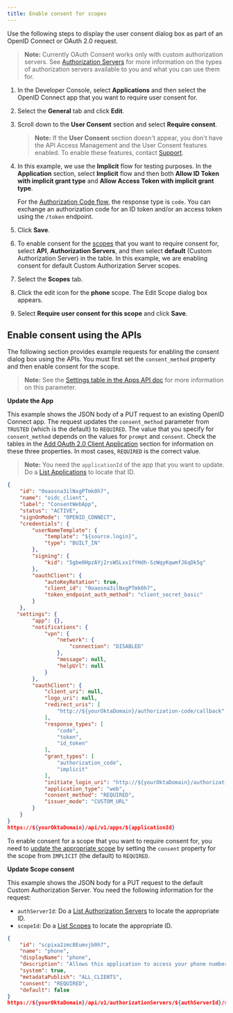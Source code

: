 ```yaml
---
title: Enable consent for scopes
---
```

Use the following steps to display the user consent dialog box as part of an OpenID Connect or OAuth 2.0 request.

> **Note:** Currently OAuth Consent works only with custom authorization servers. See [Authorization Servers](/docs/concepts/auth-servers/) for more information on the types of authorization servers available to you and what you can use them for.

1. In the Developer Console, select **Applications** and then select the OpenID Connect app that you want to require user consent for.

2. Select the **General** tab and click **Edit**.

3. Scroll down to the **User Consent** section and select **Require consent**.

    > **Note:** If the **User Consent** section doesn't appear, you don't have the API Access Management and the User Consent features enabled. To enable these features, contact [Support](https://support.okta.com/help/open_case?_).

4. In this example, we use the **Implicit** flow for testing purposes. In the **Application** section, select **Implicit** flow and then both **Allow ID Token with implicit grant type** and **Allow Access Token with implicit grant type**.

    For the [Authorization Code flow](/docs/concepts/auth-overview/#authorization-code-flow), the response type is `code`. You can exchange an authorization code for an ID token and/or an access token using the `/token` endpoint.

5. Click **Save**.

6. To enable consent for the [scopes](/docs/reference/api/authorization-servers/#create-a-scope) that you want to require consent for, select **API**, **Authorization Servers**, and then select **default** (Custom Authorization Server) in the table. In this example, we are enabling consent for default Custom Authorization Server scopes.

7. Select the **Scopes** tab.

8. Click the edit icon for the **phone** scope. The Edit Scope dialog box appears.

9. Select **Require user consent for this scope** and click **Save**.

## Enable consent using the APIs

The following section provides example requests for enabling the consent dialog box using the APIs. You must first set the `consent_method` property and then enable consent for the scope.

> **Note:** See the [Settings table in the Apps API doc](/docs/reference/api/apps/#settings-8) for more information on this parameter.

**Update the App**

This example shows the JSON body of a PUT request to an existing OpenID Connect app. The request updates the `consent_method` parameter from `TRUSTED` (which is the default) to `REQUIRED`. The value that you specify for `consent_method` depends on the values for `prompt` and `consent`. Check the tables in the [Add OAuth 2.0 Client Application](/docs/reference/api/apps/#add-oauth-2-0-client-application) section for information on these three properties. In most cases, `REQUIRED` is the correct value.

> **Note:** You need the `applicationId` of the app that you want to update. Do a [List Applications](/docs/reference/api/apps/#list-applications-with-defaults) to locate that ID.

```JSON
{
    "id": "0oaosna3ilNxgPTmk0h7",
    "name": "oidc_client",
    "label": "ConsentWebApp",
    "status": "ACTIVE",
    "signOnMode": "OPENID_CONNECT",
    "credentials": {
        "userNameTemplate": {
            "template": "${source.login}",
            "type": "BUILT_IN"
        },
        "signing": {
            "kid": "5gbe0HpzAYj2rsWSLxx1fYHdh-SzWqyKqwmfJ6qDk5g"
        },
        "oauthClient": {
            "autoKeyRotation": true,
            "client_id": "0oaosna3ilNxgPTmk0h7",
            "token_endpoint_auth_method": "client_secret_basic"
        }
    },
   "settings": {
        "app": {},
        "notifications": {
            "vpn": {
                "network": {
                    "connection": "DISABLED"
                },
                "message": null,
                "helpUrl": null
            }
        },
        "oauthClient": {
            "client_uri": null,
            "logo_uri": null,
            "redirect_uris": [
                "http://${yourOktaDomain}/authorization-code/callback"
            ],
            "response_types": [
                "code",
                "token",
                "id_token"
            ],
            "grant_types": [
                "authorization_code",
                "implicit"
            ],
            "initiate_login_uri": "http://${yourOktaDomain}/authorization-code/callback",
            "application_type": "web",
            "consent_method": "REQUIRED",
            "issuer_mode": "CUSTOM_URL"
        }
    }
}
https://${yourOktaDomain}/api/v1/apps/${applicationId}
```

To enable consent for a scope that you want to require consent for, you need to [update the appropriate scope](/docs/reference/api/authorization-servers/#update-a-scope) by setting the `consent` property for the scope from `IMPLICIT` (the default) to `REQUIRED`.

**Update Scope consent**

This example shows the JSON body for a PUT request to the default Custom Authorization Server. You need the following information for the request:

* `authServerId`: Do a [List Authorization Servers](/docs/reference/api/authorization-servers/#list-authorization-servers) to locate the appropriate ID.
* `scopeId`: Do a [List Scopes](/docs/reference/api/authorization-servers/#get-all-scopes) to locate the appropriate ID.

```JSON
{
    "id": "scpixa2zmc8Eumvjb0h7",
    "name": "phone",
    "displayName": "phone",
    "description": "Allows this application to access your phone number.",
    "system": true,
    "metadataPublish": "ALL_CLIENTS",
    "consent": "REQUIRED",
    "default": false
}
https://${yourOktaDomain}/api/v1/authorizationServers/${authServerId}/scopes/${scopeId}
```

<NextSectionLink/>
